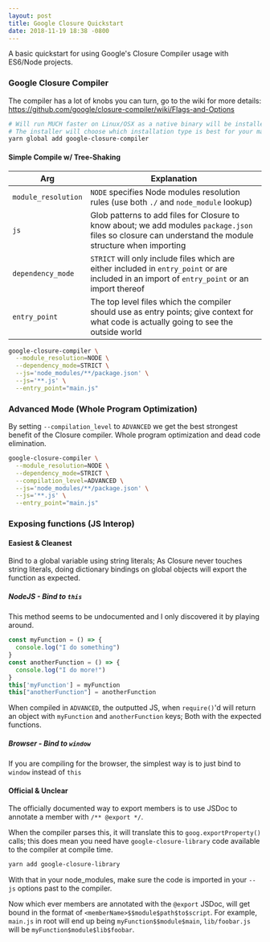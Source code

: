 ```yaml
---
layout: post
title: Google Closure Quickstart
date: 2018-11-19 18:38 -0800
---
```


A basic quickstart for using Google's Closure Compiler usage with ES6/Node projects.

### Google Closure Compiler

The compiler has a lot of knobs you can turn, go to the wiki for more details: https://github.com/google/closure-compiler/wiki/Flags-and-Options

```bash
# Will run MUCH faster on Linux/OSX as a native binary will be installed by default.
# The installer will choose which installation type is best for your machine (native, JS, Java)
yarn global add google-closure-compiler
```

#### Simple Compile w/ Tree-Shaking

| Arg                 | Explanation                                                                                                                                             |
| ------------------- | ------------------------------------------------------------------------------------------------------------------------------------------------------- |
| `module_resolution` | `NODE` specifies Node modules resolution rules (use both `./` and `node_module` lookup)                                                                 |
| `js`                | Glob patterns to add files for Closure to know about; we add modules `package.json` files so closure can understand the module structure when importing |
| `dependency_mode`   | `STRICT` will only include files which are either included in `entry_point` or are included in an import of `entry_point` or an import thereof          |
| `entry_point`       | The top level files which the compiler should use as entry points; give context for what code is actually going to see the outside world                |

```bash
google-closure-compiler \
  --module_resolution=NODE \
  --dependency_mode=STRICT \
  --js='node_modules/**/package.json' \
  --js='**.js' \
  --entry_point="main.js"
```

### Advanced Mode (Whole Program Optimization)

By setting `--compilation_level` to `ADVANCED` we get the best strongest benefit of the Closure compiler. Whole program optimization
and dead code elimination.

```bash
google-closure-compiler \
  --module_resolution=NODE \
  --dependency_mode=STRICT \
  --compilation_level=ADVANCED \
  --js='node_modules/**/package.json' \
  --js='**.js' \
  --entry_point="main.js"
```

### Exposing functions (JS Interop)

#### Easiest & Cleanest

Bind to a global variable using string literals; As Closure never touches string literals, doing dictionary bindings on global
objects will export the function as expected.

##### NodeJS - Bind to `this`

This method seems to be undocumented and I only discovered it by playing around.

```javascript
const myFunction = () => {
  console.log("I do something")
}
const anotherFunction = () => {
  console.log("I do more!")
}
this['myFunction'] = myFunction
this["anotherFunction"] = anotherFunction
```

When compiled in `ADVANCED`, the outputted JS, when `require()`'d will return an object with `myFunction` and `anotherFunction` keys;
Both with the expected functions.

##### Browser - Bind to `window`

If you are compiling for the browser, the simplest way is to just bind to `window` instead of `this`

#### Official & Unclear

The officially documented way to export members is to use JSDoc to annotate a member with `/** @export */`.

When the compiler parses this, it will translate this to `goog.exportProperty()` calls; this does mean you need have `google-closure-library`
code available to the compiler at compile time.

```bash
yarn add google-closure-library
```

With that in your node_modules, make sure the code is imported in your `--js` options past to the compiler.

Now which ever members are annotated with the `@export` JSDoc, will get bound in the format of `<memberName>$$module$path$to$script`.
For example, `main.js` in root will end up being `myFunction$$module$main`, `lib/foobar.js` will be `myFunction$module$lib$foobar`.
